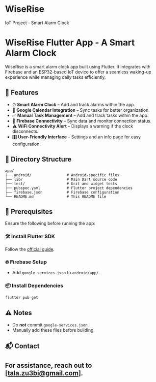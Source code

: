 # WiseRise

IoT Project - Smart Alarm Clock

# WiseRise Flutter App - A Smart Alarm Clock
WiseRise is a smart alarm clock app built using Flutter. It integrates with Firebase and an ESP32-based IoT device to offer a seamless waking-up experience while managing daily tasks efficiently.

## 📌 Features
- ⏰ **Smart Alarm Clock** – Add and track alarms within the app.
- 📅 **Google Calendar Integration** – Sync tasks for better organization.
- ✅ **Manual Task Management** – Add and track tasks within the app.
- 🔗 **Firebase Connectivity** – Sync data and monitor connection status.
- ⚠️ **WiFi Connectivity Alert** – Displays a warning if the clock disconnects.
- 🎛 **User-Friendly Interface** – Settings and an info page for easy configuration.

## 📂 Directory Structure
```
app/
├── android/                # Android-specific files
├── lib/                    # Main Dart source code
├── test/                   # Unit and widget tests
├── pubspec.yaml            # Flutter project dependencies
├── firebase.json           # Firebase configuration
└── README.md               # This README file
```

## 🔧 Prerequisites
Ensure the following before running the app:

### 🛠 Install Flutter SDK
Follow the [official guide](https://flutter.dev/docs/get-started/install).

### 🔥 Firebase Setup
- Add `google-services.json` to `android/app/`.

### 📦 Install Dependencies
```sh
flutter pub get
```

## ⚠️ Notes
- Do **not** commit `google-services.json`.
- Manually add these files before building.

## 📬 Contact
For assistance, reach out to [tala.zu3bi@gmail.com].
---

